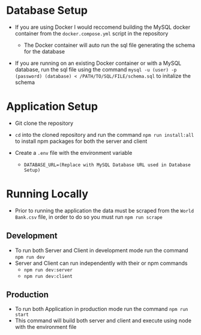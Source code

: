 

# Database Setup

- If you are using Docker I would reccomend building the MySQL docker container from the `docker.compose.yml` script in the repository
  - The Docker container will auto run the sql file generating the schema for the database

- If you are running on an existing Docker container or with a MySQL database, run the sql file using the command `mysql -u (user) -p (password) (database) < /PATH/TO/SQL/FILE/schema.sql` to initalize the schema

# Application Setup

- Git clone the repository 

- `cd` into the cloned repository and run the command `npm run install:all` to install npm packages for both the server and client

- Create a `.env` file with the environment variable 
  - ```DATABASE_URL=(Replace with MySQL Database URL used in Database Setup)```

# Running Locally

- Prior to running the application the data must be scraped from the `World Bank.csv` file, in order to do so you must run `npm run scrape`

## Development
- To run both Server and Client in development mode run the command `npm run dev`
- Server and Client can run independently with their or npm commands
  - `npm run dev:server`
  - `npm run dev:client`

## Production
- To run both Application in production mode run the command `npm run start`
- This command will build both server and client and execute using node with the environment file

